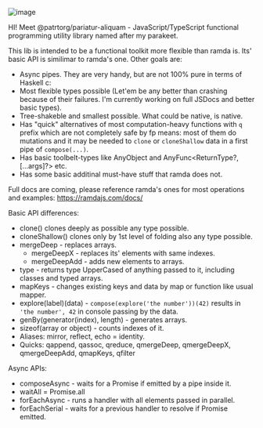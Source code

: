 ![image](https://user-images.githubusercontent.com/7501201/122691868-ae59f800-d23a-11eb-97fa-c0fab3cb0808.png)

HI! Meet @patrtorg/pariatur-aliquam - JavaScript/TypeScript functional programming utility library named after my parakeet.

This lib is intended to be a functional toolkit more flexible than ramda is.
Its' basic API is similimar to ramda's one.
Other goals are:
- Async pipes. They are very handy, but are not 100% pure in terms of Haskell c:
- Most flexible types possible (Let'em be any better than crashing because of their failures. I'm currently working on full JSDocs and better basic types).
- Tree-shakeble and smallest possible. What could be native, is native.
- Has "quick" alternatives of most computation-heavy functions with `q` prefix which are not completely safe by fp means: most of them do mutations and it may be needed to `clone` or `cloneShallow` data in a first pipe of `compose(...)`.
- Has basic toolbelt-types like AnyObject and AnyFunc<ReturnType?, [...args]?> etc.
- Has some basic additinal must-have stuff that ramda does not.

Full docs are coming,
please reference ramda's ones for most operations and examples: https://ramdajs.com/docs/

Basic API differences:
- clone() clones deeply as possible any type possible.
- cloneShallow() clones only by 1st level of folding also any type possible.
- mergeDeep - replaces arrays.
  - mergeDeepX - replaces its' elements with same indexes.
  - mergeDeepAdd - adds new elements to arrays.
- type - returns type UpperCased of anything passed to it, including classes and typed arrays.
- mapKeys - changes existing keys and data by map or function like usual mapper.
- explore(label)(data) - `compose(explore('the number'))(42)` results in `'the number', 42` in console passing by the data.
- genBy(generator(index), length) - generates arrays.
- sizeof(array or object) - counts indexes of it.
- Aliases: mirror, reflect, echo = identity.
- Quicks: qappend, qassoc, qreduce, qmergeDeep, qmergeDeepX, qmergeDeepAdd, qmapKeys, qfilter

Async APIs:
- composeAsync - waits for a Promise if emitted by a pipe inside it.
- waitAll = Promise.all
- forEachAsync - runs a handler with all elements passed in parallel.
- forEachSerial - waits for a previous handler to resolve if Promise emitted.